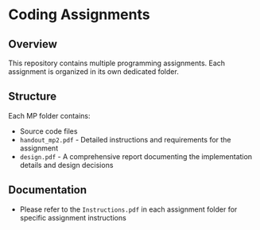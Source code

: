 # Coding Assignments

## Overview
This repository contains multiple programming assignments. Each assignment is organized in its own dedicated folder.

## Structure
Each MP folder contains:
- Source code files
- `handout_mp2.pdf` - Detailed instructions and requirements for the assignment
- `design.pdf` - A comprehensive report documenting the implementation details and design decisions

## Documentation
- Please refer to the `Instructions.pdf` in each assignment folder for specific assignment instructions

